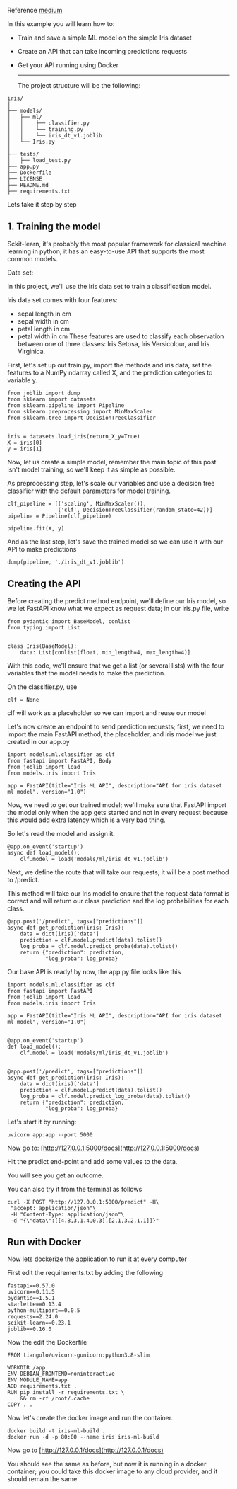 Reference [medium]([https://link-url-here.org](https://medium.com/analytics-vidhya/serve-a-machine-learning-model-using-sklearn-fastapi-and-docker-85aabf96729b)https://medium.com/analytics-vidhya/serve-a-machine-learning-model-using-sklearn-fastapi-and-docker-85aabf96729b)

In this example you will learn how to:
- Train and save a simple ML model on the simple Iris dataset
- Create an API that can take incoming predictions requests
- Get your API running using Docker

  ---

  The project structure will be the following:

```
iris/
│
├── models/
│   ├── ml/
│   │    ├── classifier.py
│   │    └── training.py
│   │    └── iris_dt_v1.joblib
│   └── Iris.py
│
├── tests/
│   ├── load_test.py
├── app.py
├── Dockerfile
├── LICENSE
├── README.md
├── requirements.txt
```

Lets take it step by step

## 1. Training the model
Sckit-learn, it's probably the most popular framework for classical machine learning in python; it has an easy-to-use API that supports the most common models.

Data set:

In this project, we'll use the Iris data set to train a classification model.

Iris data set comes with four features:

- sepal length in cm
- sepal width in cm
- petal length in cm
- petal width in cm
These features are used to classify each observation between one of three classes: Iris Setosa, Iris Versicolour, and Iris Virginica.

First, let's set up out train.py, import the methods and iris data, set the features to a NumPy ndarray called X, and the prediction categories to variable y.

```
from joblib import dump
from sklearn import datasets
from sklearn.pipeline import Pipeline
from sklearn.preprocessing import MinMaxScaler
from sklearn.tree import DecisionTreeClassifier


iris = datasets.load_iris(return_X_y=True)
X = iris[0]
y = iris[1]
```
Now, let us create a simple model, remember the main topic of this post isn't model training, so we'll keep it as simple as possible.

As preprocessing step, let's scale our variables and use a decision tree classifier with the default parameters for model training.

```
clf_pipeline = [('scaling', MinMaxScaler()), 
                ('clf', DecisionTreeClassifier(random_state=42))]
pipeline = Pipeline(clf_pipeline)

pipeline.fit(X, y)
```
And as the last step, let's save the trained model so we can use it with our API to make predictions
```
dump(pipeline, './iris_dt_v1.joblib')
```

## Creating the API
Before creating the predict method endpoint, we'll define our Iris model, so we let FastAPI know what we expect as request data; in our iris.py file, write

```
from pydantic import BaseModel, conlist
from typing import List


class Iris(BaseModel):
    data: List[conlist(float, min_length=4, max_length=4)]
```
With this code, we'll ensure that we get a list (or several lists) with the four variables that the model needs to make the prediction.

On the classifier.py, use
```
clf = None
```
clf will work as a placeholder so we can import and reuse our model

Let's now create an endpoint to send prediction requests; first, we need to import the main FastAPI method, the placeholder, and iris model we just created in our app.py

```
import models.ml.classifier as clf
from fastapi import FastAPI, Body
from joblib import load
from models.iris import Iris

app = FastAPI(title="Iris ML API", description="API for iris dataset ml model", version="1.0")
```
Now, we need to get our trained model; we'll make sure that FastAPI import the model only when the app gets started and not in every request because this would add extra latency which is a very bad thing.

So let's read the model and assign it.

```
@app.on_event('startup')
async def load_model():
    clf.model = load('models/ml/iris_dt_v1.joblib')
```
Next, we define the route that will take our requests; it will be a post method to /predict.

This method will take our Iris model to ensure that the request data format is correct and will return our class prediction and the log probabilities for each class.

```
@app.post('/predict', tags=["predictions"])
async def get_prediction(iris: Iris):
    data = dict(iris)['data']
    prediction = clf.model.predict(data).tolist()
    log_proba = clf.model.predict_proba(data).tolist()
    return {"prediction": prediction,
            "log_proba": log_proba}
```
Our base API is ready! by now, the app.py file looks like this

```
import models.ml.classifier as clf
from fastapi import FastAPI
from joblib import load
from models.iris import Iris

app = FastAPI(title="Iris ML API", description="API for iris dataset ml model", version="1.0")


@app.on_event('startup')
def load_model():
    clf.model = load('models/ml/iris_dt_v1.joblib')


@app.post('/predict', tags=["predictions"])
async def get_prediction(iris: Iris):
    data = dict(iris)['data']
    prediction = clf.model.predict(data).tolist()
    log_proba = clf.model.predict_log_proba(data).tolist()
    return {"prediction": prediction,
            "log_proba": log_proba}
```
Let's start it by running:

```
uvicorn app:app --port 5000
```

Now go to: [http://127.0.0.1:5000/docs](http://127.0.0.1:5000/docs)

Hit the predict end-point and add some values to the data.

You will see you get an outcome.

You can also try it from the terminal as follows

```
curl -X POST "http://127.0.0.1:5000/predict" -H\
 "accept: application/json"\
 -H "Content-Type: application/json"\
 -d "{\"data\":[[4.8,3,1.4,0.3],[2,1,3.2,1.1]]}"
```

## Run with Docker

Now lets dockerize the application to run it at every computer

First edit the requirements.txt by adding the following

```
fastapi==0.57.0
uvicorn==0.11.5
pydantic==1.5.1
starlette==0.13.4
python-multipart==0.0.5
requests==2.24.0
scikit-learn==0.23.1
joblib==0.16.0
```

Now the edit the Dockerfile

```
FROM tiangolo/uvicorn-gunicorn:python3.8-slim 

WORKDIR /app 
ENV DEBIAN_FRONTEND=noninteractive
ENV MODULE_NAME=app 
ADD requirements.txt . 
RUN pip install -r requirements.txt \    
    && rm -rf /root/.cache 
COPY . .
```
Now let's create the docker image and run the container.

```
docker build -t iris-ml-build .
docker run -d -p 80:80 --name iris iris-ml-build
```
Now go to [http://127.0.0.1/docs](http://127.0.0.1/docs)

You should see the same as before, but now it is running in a docker container; you could take this docker image to any cloud provider, and it should remain the same





